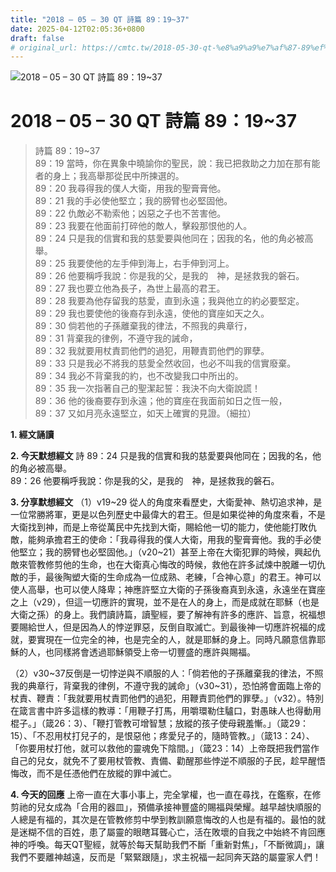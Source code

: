 ```yaml
---
title: "2018 – 05 – 30 QT 詩篇 89：19~37"
date: 2025-04-12T02:05:36+0800
draft: false
# original_url: https://cmtc.tw/2018-05-30-qt-%e8%a9%a9%e7%af%87-89%ef%bc%9a1937
---
```


![2018 – 05 – 30 QT 詩篇 89：19\~37](/images/qt.jpg   "2018 – 05 – 30 QT 詩篇 89：19\~37")

# 2018 – 05 – 30 QT 詩篇 89：19\~37

> 詩篇 89：19\~37  
> 89：19 當時，你在異象中曉諭你的聖民，說：我已把救助之力加在那有能者的身上；我高舉那從民中所揀選的。  
> 89：20 我尋得我的僕人大衛，用我的聖膏膏他。  
> 89：21 我的手必使他堅立；我的膀臂也必堅固他。  
> 89：22 仇敵必不勒索他；凶惡之子也不苦害他。  
> 89：23 我要在他面前打碎他的敵人，擊殺那恨他的人。  
> 89：24 只是我的信實和我的慈愛要與他同在；因我的名，他的角必被高舉。  
> 89：25 我要使他的左手伸到海上，右手伸到河上。  
> 89：26 他要稱呼我說：你是我的父，是我的　神，是拯救我的磐石。  
> 89：27 我也要立他為長子，為世上最高的君王。  
> 89：28 我要為他存留我的慈愛，直到永遠；我與他立的約必要堅定。  
> 89：29 我也要使他的後裔存到永遠，使他的寶座如天之久。  
> 89：30 倘若他的子孫離棄我的律法，不照我的典章行，  
> 89：31 背棄我的律例，不遵守我的誡命，  
> 89：32 我就要用杖責罰他們的過犯，用鞭責罰他們的罪孽。  
> 89：33 只是我必不將我的慈愛全然收回，也必不叫我的信實廢棄。  
> 89：34 我必不背棄我的約，也不改變我口中所出的。  
> 89：35 我一次指著自己的聖潔起誓：我決不向大衛說謊！  
> 89：36 他的後裔要存到永遠；他的寶座在我面前如日之恆一般，  
> 89：37 又如月亮永遠堅立，如天上確實的見證。（細拉）

**1. 經文誦讀**

**2.  今天默想經文**
詩 89：24 只是我的信實和我的慈愛要與他同在；因我的名，他的角必被高舉。  
89：26 他要稱呼我說：你是我的父，是我的　神，是拯救我的磐石。

**3. 分享默想經文**
（1）v19\~29 從人的角度來看歷史，大衛愛神、熱切追求神，是一位常勝將軍，更是以色列歷史中最偉大的君王。但是如果從神的角度來看，不是大衛找到神，而是上帝從萬民中先找到大衛，賜給他一切的能力，使他能打敗仇敵，能夠承擔君王的使命：「我尋得我的僕人大衛，用我的聖膏膏他。我的手必使他堅立；我的膀臂也必堅固他。」（v20\~21）甚至上帝在大衛犯罪的時候，興起仇敵來管教修剪他的生命，也在大衛真心悔改的時候，救他在許多試煉中脫離一切仇敵的手，最後陶塑大衛的生命成為一位成熟、老練，「合神心意」的君王。神可以使人高舉，也可以使人降卑；神應許堅立大衛的子孫後裔真到永遠，永遠坐在寶座之上（v29），但這一切應許的實現，並不是在人的身上，而是成就在耶穌（也是大衛之孫）的身上。我們讀詩篇，讀聖經，要了解神有許多的應許、旨意，祝福想要賜給世人，但是因為人的悖逆罪惡，反倒自取滅亡。到最後神一切應許祝福的成就，要實現在一位完全的神，也是完全的人，就是耶穌的身上。同時凡願意信靠耶穌的人，也同樣將會透過耶穌領受上帝一切豐盛的應許與賜福。

（2）v30\~37反倒是一切悖逆與不順服的人：「倘若他的子孫離棄我的律法，不照我的典章行，背棄我的律例，不遵守我的誡命」（v30\~31），恐怕將會面臨上帝的杖責、鞭責：「我就要用杖責罰他們的過犯，用鞭責罰他們的罪孽。」（v32）。特別在箴言書中許多這樣的教導：「用鞭子打馬，用嚼環勒住驢口，對愚昧人也得動用棍子。」（箴26：3）、「鞭打管教可增智慧；放縱的孩子使母親羞慚。」（箴29：15）、「不忍用杖打兒子的，是恨惡他；疼愛兒子的，隨時管教。」（箴13：24）、「你要用杖打他，就可以救他的靈魂免下陰間。」（箴23：14）上帝既把我們當作自己的兒女，就免不了要用杖管教、責備、勸醒那些悖逆不順服的子民，趁早醒悟悔改，而不是任憑他們在放縱的罪中滅亡。

**4. 今天的回應**
上帝一直在大事小事上，完全掌權，也一直在尋找，在鑑察，在修剪祂的兒女成為「合用的器皿」，預備承接神豐盛的賜福與榮耀。越早越快順服的人總是有福的，其次是在管教修剪中學到教訓願意悔改的人也是有福的。最怕的就是迷糊不信的百姓，患了屬靈的眼瞎耳聾心亡，活在敗壞的自我之中始終不肯回應神的呼喚。每天QT聖經，就等於每天幫助我們不斷「重新對焦」，「不斷微調」，讓我們不要離神越遠，反而是「緊緊跟隨」，求主祝福一起同奔天路的屬靈家人們！
